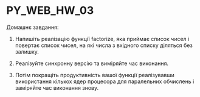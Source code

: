 # PY_WEB_HW_03

Домашнє завдання:

1. Напишіть реалізацію функції factorize, яка приймає список чисел і повертає список чисел, на які числа з вхідного списку діляться без залишку.

2. Реалізуйте синхронну версію та виміряйте час виконання.

3. Потім покращіть продуктивність вашої функції реалізувавши використання кількох ядер процесора для паралельних обчислень і заміряйте час виконання знову.

